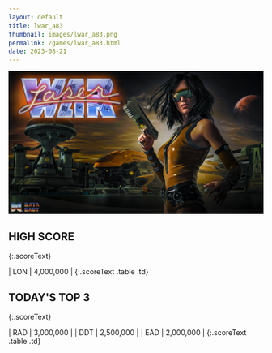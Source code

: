 ```yaml
---
layout: default
title: lwar_a83
thumbnail: images/lwar_a83.png
permalink: /games/lwar_a83.html
date: 2023-08-21
---
```


<img src="../images/lwar_a83.png" class="gameThumbnail img-fluid mx-auto align-middle"></a>
## HIGH SCORE
{:.scoreText}

| LON | 4,000,000 | 
{:.scoreText .table .td}

## TODAY'S TOP 3
{:.scoreText}

| RAD | 3,000,000 | 
| DDT | 2,500,000 | 
| EAD | 2,000,000 | 
{:.scoreText .table .td}
